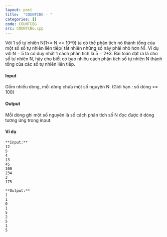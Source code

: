 ```yaml
---
layout: post
title:  "COUNTCBG - "
categories: []
code: COUNTCBG
src: COUNTCBG.cpp
---
```




Với 1 số tự nhiên N(1<= N <= 10^9) ta có thể phân tích nó thành tổng của một số số tự nhiên liên tiếp( tất nhiên những số này phải nhỏ hơn N). Ví dụ với N = 5 ta có duy nhất 1 cách phân tích là 5 = 2+3. Bài toán đặt ra là cho số tự nhiên N, hãy cho biết có bao nhiêu cách phân tích số tự nhiên N thành tổng của các số tự nhiên liên tiếp.

#### Input

Gồm nhiều dòng, mỗi dòng chứa một số nguyên N. (Giới hạn : số dòng <= 100)

#### Output

Mỗi dòng ghi một số nguyên là số cách phân tích số N đọc được ở dòng tương ứng trong input.

#### Ví dụ

```
**Input:**
12
5
4
13
45
100
234
3
175

**Output:**
1
1
0
1
5
2
5
1
5

```

<!--more-->

